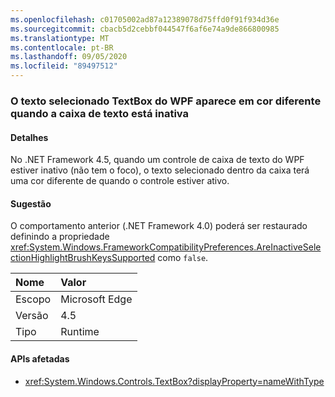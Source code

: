 ```yaml
---
ms.openlocfilehash: c01705002ad87a12389078d75ffd0f91f934d36e
ms.sourcegitcommit: cbacb5d2cebbf044547f6af6e74a9de866800985
ms.translationtype: MT
ms.contentlocale: pt-BR
ms.lasthandoff: 09/05/2020
ms.locfileid: "89497512"
---
```

### <a name="wpf-textbox-selected-text-appears-a-different-color-when-the-text-box-is-inactive"></a>O texto selecionado TextBox do WPF aparece em cor diferente quando a caixa de texto está inativa

#### <a name="details"></a>Detalhes

No .NET Framework 4.5, quando um controle de caixa de texto do WPF estiver inativo (não tem o foco), o texto selecionado dentro da caixa terá uma cor diferente de quando o controle estiver ativo.

#### <a name="suggestion"></a>Sugestão

O comportamento anterior (.NET Framework 4.0) poderá ser restaurado definindo a propriedade <xref:System.Windows.FrameworkCompatibilityPreferences.AreInactiveSelectionHighlightBrushKeysSupported> como <code>false</code>.

| Nome    | Valor       |
|:--------|:------------|
| Escopo   |Microsoft Edge|
|Versão|4.5|
|Tipo|Runtime|

#### <a name="affected-apis"></a>APIs afetadas

- <xref:System.Windows.Controls.TextBox?displayProperty=nameWithType>

<!--

#### Affected APIs

- `T:System.Windows.Controls.TextBox`

-->
